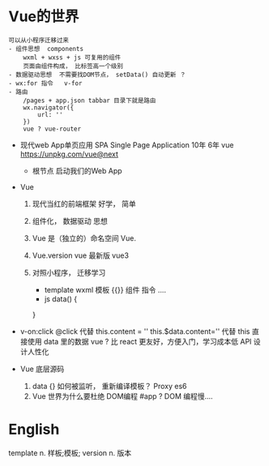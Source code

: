 # Vue的世界
    可以从小程序迁移过来
    - 组件思想  components
        wxml + wxss + js 可复用的组件
        页面由组件构成， 比标签高一个级别
    - 数据驱动思想  不需要找DOM节点， setData() 自动更新 ？
    - wx:for 指令   v-for
    - 路由
        /pages + app.json tabbar 目录下就是路由
        wx.navigator({
            url: ''
        })
        vue ? vue-router

- 现代web App单页应用   SPA Single Page Application   10年  6年
    vue   https://unpkg.com/vue@next  
    - 根节点 启动我们的Web App

- Vue 
    1. 现代当红的前端框架   好学， 简单
    2. 组件化， 数据驱动   思想
    3. Vue 是（独立的）命名空间
        Vue.
    4. Vue.version  vue 最新版 vue3
    5. 对照小程序， 迁移学习
        - template  wxml
            模板 {{}} 组件  指令 ....
        - js    data() {

        }

- v-on:click    @click  代替
    this.content = ''      this.$data.content=''  代替              this  直接使用 data 里的数据
    vue ?    比 react 更友好，方便入门，学习成本低
    API 设计人性化


- Vue 底层源码
    1. data {}  如何被监听，  重新编译模板？    Proxy  es6
    2. Vue 世界为什么要杜绝 DOM编程  #app ?
        DOM 编程慢....












# English 

template  n. 样板;模板;
version   n. 版本